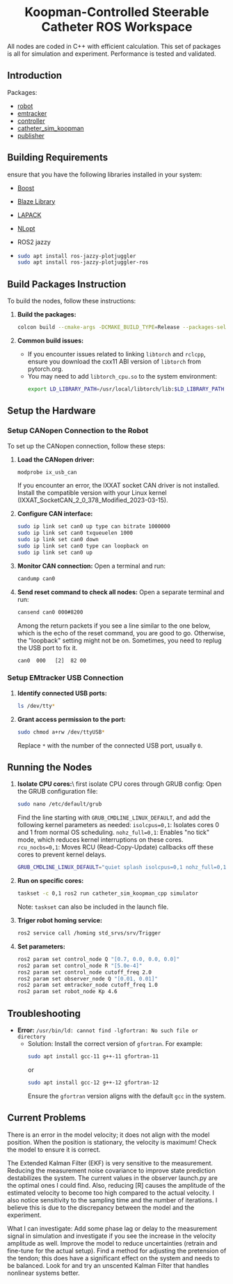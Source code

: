 <div align="center">

# Koopman-Controlled Steerable Catheter ROS Workspace

</div>

All nodes are coded in C++ with efficient calculation. This set of packages is all for simulation and experiment. Performance is tested and validated.


## Introduction
Packages:

* [robot](./src/robot/README.md)
* [emtracker](./src/emtracker/README.md)
* [controller](./src/controller/README.md)
* [catheter_sim_koopman](./src/catheter_sim_koopman/README.md)
* [publisher](./src/publisher/README.md)

## Building Requirements

ensure that you have the following libraries installed in your system:

* [Boost](https://www.boost.org/)
* [Blaze Library](https://bitbucket.org/blaze-lib/blaze/src/master/)
* [LAPACK](http://www.netlib.org/lapack/)
* [NLopt](https://nlopt.readthedocs.io/en/latest/)

* ROS2 jazzy

* 
   ```bash
   sudo apt install ros-jazzy-plotjuggler
   sudo apt install ros-jazzy-plotjuggler-ros
   ```

## Build Packages Instruction

To build the nodes, follow these instructions:

1. **Build the packages:**
   ```bash
   colcon build --cmake-args -DCMAKE_BUILD_TYPE=Release --packages-select interfaces manager emtracker robot
   ```

2. **Common build issues:**
   - If you encounter issues related to linking `libtorch` and `rclcpp`, ensure you download the cxx11 ABI version of `libtorch` from pytorch.org.
   - You may need to add `libtorch_cpu.so` to the system environment:
     ```bash
     export LD_LIBRARY_PATH=/usr/local/libtorch/lib:$LD_LIBRARY_PATH
     ```


## Setup the Hardware

### Setup CANopen Connection to the Robot

To set up the CANopen connection, follow these steps:

1. **Load the CANopen driver:**
   ```bash
   modprobe ix_usb_can
   ```
   If you encounter an error, the IXXAT socket CAN driver is not installed. Install the compatible version with your Linux kernel (IXXAT_SocketCAN_2_0_378_Modified_2023-03-15).

2. **Configure CAN interface:**
   ```bash
   sudo ip link set can0 up type can bitrate 1000000
   sudo ip link set can0 txqueuelen 1000
   sudo ip link set can0 down
   sudo ip link set can0 type can loopback on
   sudo ip link set can0 up
   ```
3. **Monitor CAN connection:**
   Open a terminal and run:
   ```bash
   candump can0
   ```

4. **Send reset command to check all nodes:**
   Open a separate terminal and run:
   ```bash
   cansend can0 000#8200
   ```
   Among the return packets if you see a line similar to the one below, which is the echo of the reset command, you are good to go. Otherwise, the "loopback" setting might not be on. Sometimes, you need to replug the USB port to fix it.
   ```plaintext
   can0  000   [2]  82 00
   ```

### Setup EMtracker USB Connection

1. **Identify connected USB ports:**
   ```bash
   ls /dev/tty*
   ```

2. **Grant access permission to the port:**
   ```bash
   sudo chmod a+rw /dev/ttyUSB*
   ```
   Replace `*` with the number of the connected USB port, usually `0`.




## Running the Nodes

1. **Isolate CPU cores:**\\
   first isolate CPU cores through GRUB config:
   Open the GRUB configuration file:
   ```bash
   sudo nano /etc/default/grub
   ```
   Find the line starting with `GRUB_CMDLINE_LINUX_DEFAULT`, and add the following kernel parameters as needed:
   `isolcpus=0,1`: Isolates cores 0 and 1 from normal OS scheduling.
   `nohz_full=0,1`: Enables "no tick" mode, which reduces kernel interruptions on these cores.
   `rcu_nocbs=0,1`: Moves RCU (Read-Copy-Update) callbacks off these cores to prevent kernel delays.
   ```bash
   GRUB_CMDLINE_LINUX_DEFAULT="quiet splash isolcpus=0,1 nohz_full=0,1 rcu_nocbs=0,1"
   ```

2. **Run on specific cores:**
   ```bash
   taskset -c 0,1 ros2 run catheter_sim_koopman_cpp simulator
   ```
   Note: `taskset` can also be included in the launch file.

3. **Triger robot homing service:**
   ```bash
   ros2 service call /homing std_srvs/srv/Trigger
   ```

4. **Set parameters:**
   ```bash
   ros2 param set control_node Q "[0.7, 0.0, 0.0, 0.0]"
   ros2 param set control_node R "[5.0e-4]"
   ros2 param set control_node cutoff_freq 2.0
   ros2 param set observer_node Q "[0.01, 0.01]"
   ros2 param set emtracker_node cutoff_freq 1.0
   ros2 param set robot_node Kp 4.6
   ```

## Troubleshooting

- **Error:** `/usr/bin/ld: cannot find -lgfortran: No such file or directory`
  - Solution: Install the correct version of `gfortran`. For example:
    ```bash
    sudo apt install gcc-11 g++-11 gfortran-11
    ```
    or
    ```bash
    sudo apt install gcc-12 g++-12 gfortran-12
    ```
    Ensure the `gfortran` version aligns with the default `gcc` in the system.


## Current Problems
There is an error in the model velocity; it does not align with the model position. When the position is stationary, the velocity is maximum! Check the model to ensure it is correct.

The Extended Kalman Filter (EKF) is very sensitive to the measurement. Reducing the measurement noise covariance to improve state prediction destabilizes the system. The current values in the observer launch.py are the optimal ones I could find. Also, reducing [R] causes the amplitude of the estimated velocity to become too high compared to the actual velocity. I also notice sensitivity to the sampling time and the number of iterations. I believe this is due to the discrepancy between the model and the experiment.

What I can investigate: Add some phase lag or delay to the measurement signal in simulation and investigate if you see the increase in the velocity amplitude as well. Improve the model to reduce uncertainties (retrain and fine-tune for the actual setup). Find a method for adjusting the pretension of the tendon; this does have a significant effect on the system and needs to be balanced. Look for and try an unscented Kalman Filter that handles nonlinear systems better.

